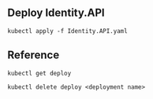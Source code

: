 
## Deploy Identity.API
```
kubectl apply -f Identity.API.yaml
```

## Reference
```
kubectl get deploy

kubectl delete deploy <deployment name>
```